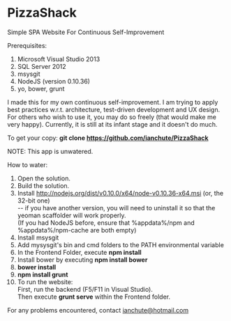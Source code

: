 # PizzaShack

Simple SPA Website For Continuous Self-Improvement

Prerequisites:
 1. Microsoft Visual Studio 2013
 2. SQL Server 2012
 3. msysgit
 4. NodeJS (version 0.10.36)
 5. yo, bower, grunt

I made this for my own continuous self-improvement.
I am trying to apply best practices w.r.t. architecture, test-driven development and UX design.
For others who wish to use it, you may do so freely (that would make me very happy).
Currently, it is still at its infant stage and it doesn't do much.

To get your copy: <b>git clone https://github.com/ianchute/PizzaShack</b>

NOTE: This app is unwatered.

How to water:
 1. Open the solution.
 2. Build the solution.
 3. Install http://nodejs.org/dist/v0.10.0/x64/node-v0.10.36-x64.msi (or, the 32-bit one)<br>
    -- if you have another version, you will need to uninstall it so that the yeoman scaffolder will work properly.<br>
    (If you had NodeJS before, ensure that %appdata%/npm and %appdata%/npm-cache are both empty)
 4. Install msysgit 
 5. Add mysysgit's bin and cmd folders to the PATH environmental variable
 6. In the Frontend Folder, execute <b>npm install</b>
 7. Install bower by executing <b>npm install bower</b>
 8. <b>bower install</b>
 9. <b>npm install grunt</b>
 10. To run the website:<br>
     First, run the backend (F5/F11 in Visual Studio).<br>
     Then execute <b>grunt serve</b> within the Frontend folder.

For any problems encountered, contact ianchute@hotmail.com
